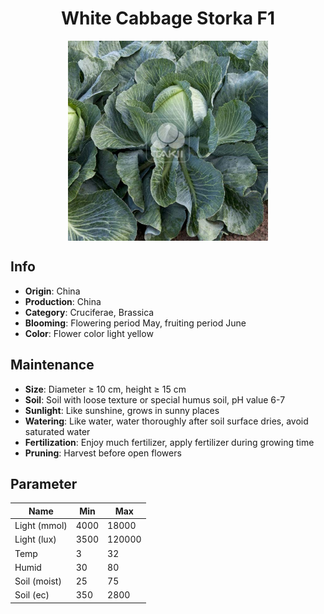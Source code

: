 <h1 align='center'>White Cabbage Storka F1</h1>
<p align="center">
    <img 
        align='center'
        width='320'
        src="../images/white cabbage storka f1.png" 
        alt='White Cabbage Storka F1' />
</p>

## Info

 - **Origin**: China
 - **Production**: China
 - **Category**: Cruciferae, Brassica
 - **Blooming**: Flowering period May, fruiting period June
 - **Color**: Flower color light yellow

## Maintenance

 - **Size**: Diameter ≥ 10 cm, height ≥ 15 cm
 - **Soil**: Soil with loose texture or special humus soil, pH value 6-7
 - **Sunlight**: Like sunshine, grows in sunny places
 - **Watering**: Like water, water thoroughly after soil surface dries, avoid saturated water
 - **Fertilization**: Enjoy much fertilizer, apply fertilizer during growing time
 - **Pruning**: Harvest before open flowers

## Parameter

| Name         | Min  | Max   |
|--------------|------|-------|
| Light (mmol) | 4000 | 18000  |
| Light (lux)  | 3500 | 120000 |
| Temp         | 3    | 32    |
| Humid        | 30   | 80    |
| Soil (moist) | 25   | 75    |
| Soil (ec)    | 350  | 2800  |